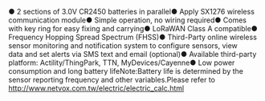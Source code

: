 ● 2 sections of 3.0V CR2450 batteries in parallel● Apply SX1276 wireless communication module● Simple operation, no wiring required● Comes with key ring for easy fixing and carrying● LoRaWAN Class A compatible● Frequency Hopping Spread Spectrum (FHSS)● Third-Party online wireless sensor monitoring and notification system to configure sensors, view data and set alerts via SMS text and email (optional)● Available third-party platform: Actility/ThingPark, TTN, MyDevices/Cayenne● Low power consumption and long battery lifeNote:Battery life is determined by the sensor reporting frequency and other variables.Please refer to http://www.netvox.com.tw/electric/electric_calc.html
